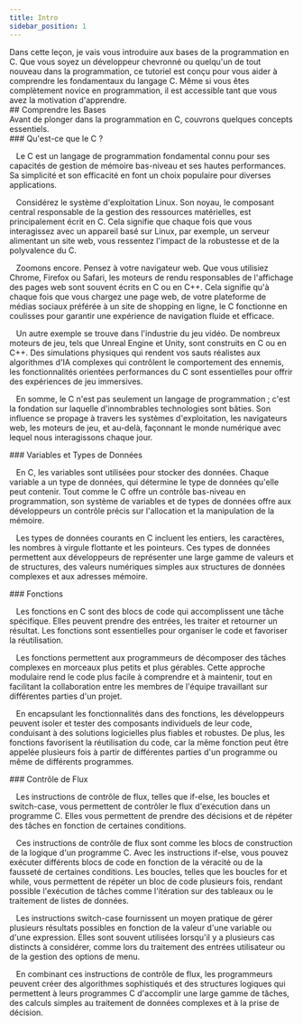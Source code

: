 ```yaml
---
title: Intro
sidebar_position: 1
---
```


<link href="https://fonts.cdnfonts.com/css/poppins" rel="stylesheet"/>
<div style={{ fontFamily: 'Poppins, sans-serif' }}>
    <div>
        Dans cette leçon, je vais vous introduire aux bases de la programmation en C. Que vous soyez un développeur chevronné ou quelqu'un de tout nouveau dans la programmation, ce tutoriel est conçu pour vous aider à comprendre les fondamentaux du langage C. Même si vous êtes complètement novice en programmation, il est accessible tant que vous avez la motivation d'apprendre.
    </div>
    ## <span style={{ color: 'var(--md-secondary-title-color)' }}>Comprendre les Bases</span>
    <div>
        Avant de plonger dans la programmation en C, couvrons quelques concepts essentiels.
    </div>
    ### <span style={{ color: 'var(--md-tertiary-title-color)' }}>Qu'est-ce que le C ?</span>
    <div>
        <p>
            &nbsp; &nbsp;Le C est un langage de programmation fondamental connu pour ses capacités de gestion de mémoire <span style={{ color: 'var(--md-basic-highlight)' }}>bas-niveau</span> et ses hautes performances. Sa simplicité et son efficacité en font un choix populaire pour diverses applications.
        </p>
    </div>
    <div>
        <p>
            &nbsp; &nbsp;Considérez le système d'exploitation Linux. Son noyau, le composant central responsable de la gestion des ressources matérielles, est principalement écrit en C. Cela signifie que chaque fois que vous interagissez avec un appareil basé sur Linux, par exemple, un serveur alimentant un site web, vous ressentez l'impact de la <span style={{ color: 'var(--md-basic-highlight)' }}>robustesse</span> et de la <span style={{ color: 'var(--md-basic-highlight)' }}>polyvalence</span> du C.
        </p>
    </div>
    <div>
        <p>
            &nbsp; &nbsp;Zoomons encore. Pensez à votre navigateur web. Que vous utilisiez Chrome, Firefox ou Safari, les moteurs de rendu responsables de l'affichage des pages web sont souvent écrits en C ou en C++. Cela signifie qu'à chaque fois que vous chargez une page web, de votre plateforme de médias sociaux préférée à un site de shopping en ligne, le C fonctionne en coulisses pour garantir une expérience de navigation <span style={{ color: 'var(--md-basic-highlight)' }}>fluide</span> et <span style={{ color: 'var(--md-basic-highlight)' }}>efficace</span>.
        </p>
    </div>
    <div>
        <p>
            &nbsp; &nbsp;Un autre exemple se trouve dans l'industrie du jeu vidéo. De nombreux moteurs de jeu, tels que Unreal Engine et Unity, sont construits en C ou en C++. Des <span style={{ color: 'var(--md-basic-highlight)' }}>simulations physiques</span> qui rendent vos sauts réalistes aux algorithmes d'IA complexes qui contrôlent le comportement des ennemis, les fonctionnalités orientées performances du C sont essentielles pour offrir des expériences de jeu <span style={{ color: 'var(--md-basic-highlight)' }}>immersives</span>.
        </p>
    </div>
    <div>
        <p>
            &nbsp; &nbsp;En somme, le C n'est pas seulement un langage de programmation ; c'est la fondation sur laquelle d'innombrables technologies sont bâties. Son influence se propage à travers les systèmes d'exploitation, les navigateurs web, les moteurs de jeu, et au-delà, façonnant le monde numérique avec lequel nous interagissons chaque jour.
        </p>
    </div>
    ### <span style={{ color: 'var(--md-tertiary-title-color)' }}>Variables et Types de Données</span>
    <div>
        <p>
            &nbsp; &nbsp;En C, les variables sont utilisées pour stocker des données. Chaque variable a un type de données, qui détermine le type de données qu'elle peut contenir. Tout comme le C offre un <span style={{ color: 'var(--md-basic-highlight)' }}>contrôle bas-niveau</span> en programmation, son système de variables et de types de données offre aux développeurs un contrôle précis sur l'allocation et la manipulation de la mémoire.
        </p>
    </div>
    <div>
        <p>
            &nbsp; &nbsp;Les types de données courants en C incluent les entiers, les caractères, les nombres à virgule flottante et les pointeurs. Ces types de données permettent aux développeurs de représenter une large gamme de valeurs et de structures, des valeurs numériques simples aux structures de données complexes et aux adresses mémoire.
        </p>
    </div>
    ### <span style={{ color: 'var(--md-tertiary-title-color)' }}>Fonctions</span>
    <div>
        <p>
            &nbsp; &nbsp;Les fonctions en C sont des blocs de code qui accomplissent une tâche spécifique. Elles peuvent prendre des entrées, les traiter et retourner un résultat. Les fonctions sont essentielles pour organiser le code et favoriser la réutilisation.
        </p>
        <p>
            &nbsp; &nbsp;Les fonctions permettent aux programmeurs de décomposer des tâches complexes en morceaux plus petits et plus gérables. Cette approche modulaire rend le code plus facile à comprendre et à maintenir, tout en facilitant la collaboration entre les membres de l'équipe travaillant sur différentes parties d'un projet.
        </p>
        <p>
            &nbsp; &nbsp;En encapsulant les fonctionnalités dans des fonctions, les développeurs peuvent isoler et tester des composants individuels de leur code, conduisant à des solutions logicielles plus fiables et robustes. De plus, les fonctions favorisent la réutilisation du code, car la même fonction peut être appelée plusieurs fois à partir de différentes parties d'un programme ou même de différents programmes.
        </p>
    </div>
    ### <span style={{ color: 'var(--md-tertiary-title-color)' }}>Contrôle de Flux</span>
    <div>
        <p>
            &nbsp; &nbsp;Les instructions de contrôle de flux, telles que if-else, les boucles et switch-case, vous permettent de contrôler le flux d'exécution dans un programme C. Elles vous permettent de prendre des décisions et de répéter des tâches en fonction de certaines conditions.
        </p>
        <p>
            &nbsp; &nbsp;Ces instructions de contrôle de flux sont comme les blocs de construction de la logique d'un programme C. Avec les instructions if-else, vous pouvez exécuter différents blocs de code en fonction de la véracité ou de la fausseté de certaines conditions. Les boucles, telles que les boucles for et while, vous permettent de répéter un bloc de code plusieurs fois, rendant possible l'exécution de tâches comme l'itération sur des tableaux ou le traitement de listes de données.
        </p>
        <p>
            &nbsp; &nbsp;Les instructions switch-case fournissent un moyen pratique de gérer plusieurs résultats possibles en fonction de la valeur d'une variable ou d'une expression. Elles sont souvent utilisées lorsqu'il y a plusieurs cas distincts à considérer, comme lors du traitement des entrées utilisateur ou de la gestion des options de menu.
        </p>
        <p>
            &nbsp; &nbsp;En combinant ces instructions de contrôle de flux, les programmeurs peuvent créer des algorithmes sophistiqués et des structures logiques qui permettent à leurs programmes C d'accomplir une large gamme de tâches, des calculs simples au traitement de données complexes et à la prise de décision.
        </p>
    </div>
</div>
